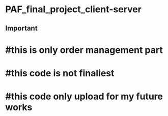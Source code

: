# PAF_final_project_client-server
<h2>Important</h2>
<h1>#this is only order management part</h2>
<h1>#this code is not finaliest </h2>
<h1>#this code only upload for my future works</h2>


